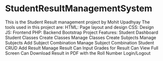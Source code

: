 # StudentResultManagementSystem
This is the Student Result management project by Mohit Upadhyay
The tools used in this project are:
HTML: Page layout and design
CSS: Design
JS: Frontend
PHP: Backend
Bootstrap
Project Features:
Student Dashboard
Student Classes
Create Classes
Manage Classes
Create Subjects
Manage Subjects
Add Subject Combination
Manage Subject Combination
Student CRUD
Add Result
Manage Result
Can Input Grades for Result
Can View Full Screen
Can Download Result in PDF with the Roll Number
Login/Logout
